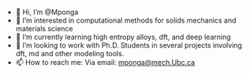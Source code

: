 - 👋 Hi, I’m @Mponga
- 👀 I’m interested in computational methods for solids mechanics and materials science
- 🌱 I’m currently learning high entropy alloys, dft, and deep learning
- 💞️ I’m looking to work with Ph.D. Students in several projects involving dft, md and other modeling tools.
- 📫 How to reach me:
Via email: mponga@mech.Ubc.ca

<!---
Mponga/Mponga is a ✨ special ✨ repository because its `README.md` (this file) appears on your GitHub profile.
You can click the Preview link to take a look at your changes.
--->
